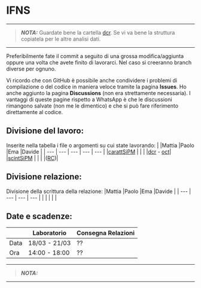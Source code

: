 # IFNS
---
>**_NOTA:_** Guardate bene la cartella [dcr](/laboratorio/carattSiPM/dcr). Se vi va bene la struttura copiatela per le altre analisi dati.
---

Preferibilmente fate il commit a seguito di una grossa modifica/aggiunta oppure una volta che avete finito di lavorarci.
Nel caso si creeranno branch diverse per ognuno.

Vi ricordo che con GitHub è possibile anche condividere i problemi di compilazione o del codice in maniera veloce tramite la pagina **Issues**. 
Ho anche aggiunto la pagina **Discussions** (non era strettamente necessaria).
I vantaggi di queste pagine rispetto a WhatsApp è che le discussioni rimangono salvate (non me le dimentico) e che si può fare riferimento direttamente al codice. 

## Divisione del lavoro:
Inserite nella tabella i file o argomenti su cui state lavorando:
|           |Mattia |Paolo  |Ema    |Davide |
|   ---     |   --- |   --- |   --- |   --- |
|[carattSiPM](/laboratorio/carattSiPM) |       |       |       |[dcr](/laboratorio/carattSiPM/dcr) - [oct](/laboratorio/carattSiPM/oct)|
|[scintSiPM](/laboratorio/scintSiPM)  |       |       |       |([RC](/laboratorio/scintSiPM/RC))|

## Divisione relazione:
Divisione della scrittura della relazione:
|Mattia |Paolo  |Ema    |Davide |
|   --- |   --- |   --- |   --- |
|       |       |       |       |

## Date e scadenze:
|     |Laboratorio     | Consegna Relazioni  |
|---  |       ---      |         ---         | 
|Data | 18/03 - 21/03  |         ??          | 
|Ora  | 14:00 - 18:00  |         ??          |


---
>**_NOTA:_** 
---
